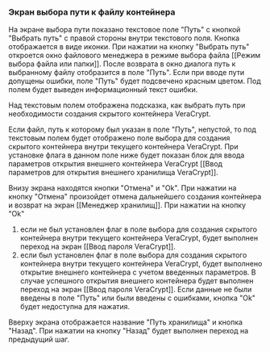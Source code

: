 ### Экран выбора пути к файлу контейнера

На экране выбора пути показано текстовое поле "Путь" с кнопкой "Выбрать путь" с правой стороны внутри текстового поля. Кнопка отображается в виде иконки. При нажатии на кнопку "Выбрать путь" откроется окно файлового менеджера в режиме выбора файла [[Режим выбора файла или папки]]. После возврата в окно диалога путь к выбранному файлу отобразится в поле "Путь". Если при вводе пути допущены ошибки, поле "Путь" будет подсвечено красным цветом. Под полем будет выведен информационный текст ошибки.

Над текстовым полем отображена подсказка, как выбрать путь при необходимости создания скрытого контейнера VeraCrypt.

Если файл, путь к которому был указан в поле "Путь", непустой, то под текстовым полем будет отображено поле выбора для создания скрытого контейнера внутри текущего контейнера VeraCrypt. При установке флага в данном поле ниже будет показан блок для ввода параметров открытия внешнего контейнера VeraCrypt [[Ввод параметров для открытия внешнего хранилища VeraCrypt]].

Внизу экрана находятся кнопки "Отмена" и "Ok".
При нажатии на кнопку "Отмена" произойдет отмена дальнейшего создания контейнера и возврат на экран [[Менеджер хранилищ]].
При нажатии на кнопку "Ok" 
1) если не был установлен флаг в поле выбора для создания скрытого контейнера внутри текущего контейнера VeraCrypt, будет выполнен переход на экран [[Ввод пароля VeraCrypt]].
2) если был установлен флаг в поле выбора для создания скрытого контейнера внутри текущего контейнера VeraCrypt, будет выполнено открытие внешнего контейнера с учетом введенных параметров. В случае успешного открытия внешнего контейнера будет выполнен переход на экран [[Ввод пароля VeraCrypt]].
Если данные не были введены в поле "Путь" или были введены с ошибками, кнопка "Ok" будет недоступна для нажатия.

Вверху экрана отображается название "Путь хранилища" и кнопка "Назад". При нажатии на кнопку "Назад" будет выполнен переход на предыдущий шаг.